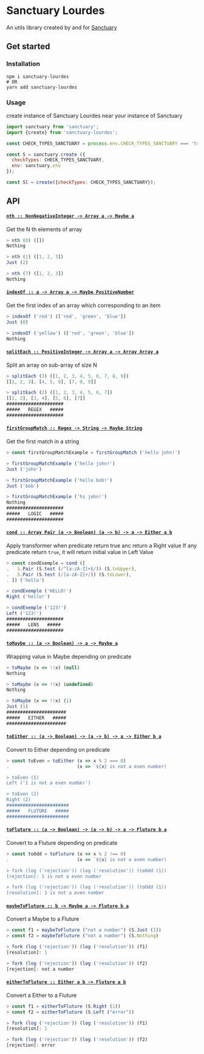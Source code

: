 # Sanctuary Lourdes

An utils library created by and for [Sanctuary](https://sanctuary.js.org/) 

## Get started

### Installation 

```shell
npm i sanctuary-lourdes
# OR
yarn add sanctuary-lourdes
```

### Usage
create instance of Sanctuary Lourdes near your instance of Sanctuary

````js
import sanctuary from 'sanctuary';
import {create} from 'sanctuary-lourdes';

const CHECK_TYPES_SANCTUARY = process.env.CHECK_TYPES_SANCTUARY === 'true';

const S = sanctuary.create ({
  checkTypes: CHECK_TYPES_SANCTUARY,
  env: sanctuary.env
});

const Sl = create({checkTypes: CHECK_TYPES_SANCTUARY});
````

## API

#### <a href="https://github.com/A1c0/sanctuary-lourdes/blob/main/index.mjs#L25">`nth :: NonNegativeInteger -> Array a -> Maybe a`</a>

Get the N th elements of array

```js
> nth (0) ([])
Nothing

> nth (1) ([1, 2, 3])
Just (2)

> nth (7) ([1, 2, 3])
Nothing
```

#### <a href="https://github.com/A1c0/sanctuary-lourdes/blob/main/index.mjs#L44">`indexOf :: a -> Array a -> Maybe PositiveNumber`</a>

Get the first index of an array which corresponding to an item

```js
> indexOf ('red') (['red', 'green', 'blue'])
Just (0)

> indexOf ('yellow') (['red', 'green', 'blue'])
Nothing
```

#### <a href="https://github.com/A1c0/sanctuary-lourdes/blob/main/index.mjs#L74">`splitEach :: PositiveInteger -> Array a -> Array Array a`</a>

Split an array on sub-array of size N

```js
> splitEach (3) ([1, 2, 3, 4, 5, 6, 7, 8, 9])
[[1, 2, 3], [4, 5, 6], [7, 8, 9]]

> splitEach (2) ([1, 2, 3, 4, 5, 6, 7])
[[1, 2], [3, 4], [5, 6], [7]]
#####################
#####   REGEX   #####
#####################
```

#### <a href="https://github.com/A1c0/sanctuary-lourdes/blob/main/index.mjs#L98">`firstGroupMatch :: Regex -> String -> Maybe String`</a>

Get the first match in a string

```js
> const firstGroupMatchExample = firstGroupMatch ('hello john!')

> firstGroupMatchExample ('hello john!')
Just ('john')

> firstGroupMatchExample ('hello bob!')
Just ('bob')

> firstGroupMatchExample ('hi john!')
Nothing
#####################
#####   LOGIC   #####
#####################
```

#### <a href="https://github.com/A1c0/sanctuary-lourdes/blob/main/index.mjs#L128">`cond :: Array Pair (a -> Boolean) (a -> b) -> a -> Either a b`</a>

Apply transformer when predicate return true anc return a Right value
If any predicate return `true`, it will return initial value in Left Value

```js
> const condExemple = cond ([
.   S.Pair (S.test (/^[a-zA-Z]+$/)) (S.toUpper),
.   S.Pair (S.test (/[a-zA-Z]+/)) (S.toLower),
. ]) ('hello')

> condExemple ('HELLO!')
Right ('hello!')

> condExemple ('123!')
Left ('123!')
#####################
#####   LENS   #####
#####################
```

#### <a href="https://github.com/A1c0/sanctuary-lourdes/blob/main/index.mjs#L176">`toMaybe :: (a -> Boolean) -> a -> Maybe a`</a>

Wrapping value in Maybe depending on predicate

```js
> toMaybe (x => !!x) (null)
Nothing

> toMaybe (x => !!x) (undefined)
Nothing

> toMaybe (x => !!x) (1)
Just (1)
######################
#####   EITHER   #####
######################
```

#### <a href="https://github.com/A1c0/sanctuary-lourdes/blob/main/index.mjs#L200">`toEither :: (a -> Boolean) -> (a -> b) -> a -> Either b a`</a>

Convert to Either depending on predicate

```js
> const toEven = toEither (x => x % 2 === 0)
.                         (x => `${x} is not a even number)

> toEven (1)
Left ('1 is not a even number')

> toEven (2)
Right (2)
#######################
#####   FLUTURE   #####
#######################
```

#### <a href="https://github.com/A1c0/sanctuary-lourdes/blob/main/index.mjs#L229">`toFluture :: (a -> Boolean) -> (a -> b) -> a -> Fluture b a`</a>

Convert to a Fluture depending on predicate

```js
> const toOdd = toFluture (x => x % 2 !== 0)
.                         (x => `${x} is not a even number)

> fork (log ('rejection')) (log ('resolution')) (toOdd (1))
[rejection]: 1 is not a even number

> fork (log ('rejection')) (log ('resolution')) (toOdd (1))
[resolution]: 1 is not a even number
```

#### <a href="https://github.com/A1c0/sanctuary-lourdes/blob/main/index.mjs#L248">`maybeToFluture :: b -> Maybe a -> Fluture b a`</a>

Convert a Maybe to a Fluture

```js
> const f1 = maybeToFluture ("not a number") (S.Just (1))
> const f2 = maybeToFluture ("not a number") (S.Nothing)

> fork (log ('rejection')) (log ('resolution')) (f1)
[resolution]: 1

> fork (log ('rejection')) (log ('resolution')) (f2)
[rejection]: not a number
```

#### <a href="https://github.com/A1c0/sanctuary-lourdes/blob/main/index.mjs#L270">`eitherToFluture :: Either a b -> Fluture a b`</a>

Convert a Either to a Fluture

```js
> const f1 = eitherToFluture (S.Right (1))
> const f2 = eitherToFluture (S.Left ("error"))

> fork (log ('rejection')) (log ('resolution')) (f1)
[resolution]: 1

> fork (log ('rejection')) (log ('resolution')) (f2)
[rejection]: error
```

